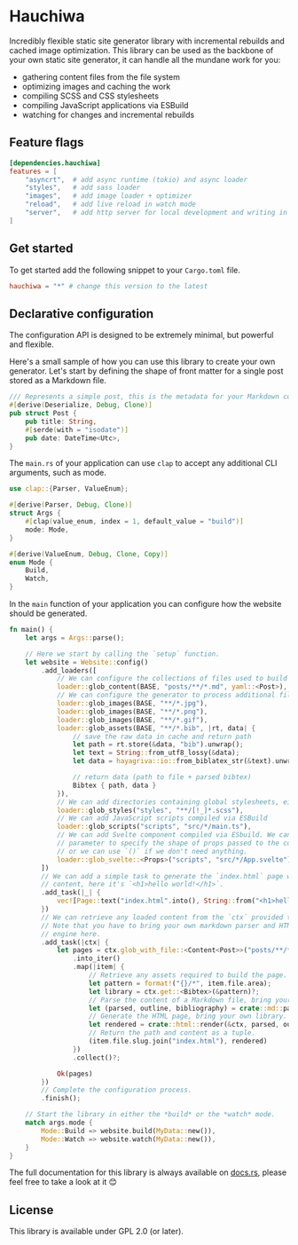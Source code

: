 # Hauchiwa

Incredibly flexible static site generator library with incremental rebuilds and
cached image optimization. This library can be used as the backbone of your own
static site generator, it can handle all the mundane work for you:

- gathering content files from the file system
- optimizing images and caching the work
- compiling SCSS and CSS stylesheets
- compiling JavaScript applications via ESBuild
- watching for changes and incremental rebuilds


## Feature flags

```toml
[dependencies.hauchiwa]
features = [
    "asyncrt",  # add async runtime (tokio) and async loader
    "styles",   # add sass loader
    "images",   # add image loader + optimizer
    "reload",   # add live reload in watch mode
    "server",   # add http server for local development and writing in watch mode
]
```

## Get started

To get started add the following snippet to your `Cargo.toml` file.

```toml
hauchiwa = "*" # change this version to the latest
```

## Declarative configuration

The configuration API is designed to be extremely minimal, but powerful and flexible.

Here's a small sample of how you can use this library to create your own
generator. Let's start by defining the shape of front matter for a single post
stored as a Markdown file.

```rust
/// Represents a simple post, this is the metadata for your Markdown content.
#[derive(Deserialize, Debug, Clone)]
pub struct Post {
    pub title: String,
    #[serde(with = "isodate")]
    pub date: DateTime<Utc>,
}
```

The `main.rs` of your application can use `clap` to accept any additional CLI
arguments, such as mode.

```rust
use clap::{Parser, ValueEnum};

#[derive(Parser, Debug, Clone)]
struct Args {
    #[clap(value_enum, index = 1, default_value = "build")]
    mode: Mode,
}

#[derive(ValueEnum, Debug, Clone, Copy)]
enum Mode {
    Build,
    Watch,
}
```

In the `main` function of your application you can configure how the website should be generated.

```rust
fn main() {
    let args = Args::parse();

    // Here we start by calling the `setup` function.
    let website = Website::config()
        .add_loaders([
            // We can configure the collections of files used to build the pages.
            loader::glob_content(BASE, "posts/**/*.md", yaml::<Post>),
            // We can configure the generator to process additional files like images or custom assets.
            loader::glob_images(BASE, "**/*.jpg"),
            loader::glob_images(BASE, "**/*.png"),
            loader::glob_images(BASE, "**/*.gif"),
            loader::glob_assets(BASE, "**/*.bib", |rt, data| {
                // save the raw data in cache and return path
                let path = rt.store(&data, "bib").unwrap();
                let text = String::from_utf8_lossy(&data);
                let data = hayagriva::io::from_biblatex_str(&text).unwrap();

                // return data (path to file + parsed bibtex)
                Bibtex { path, data }
            }),
            // We can add directories containing global stylesheets, either CSS or SCSS.
            loader::glob_styles("styles", "**/[!_]*.scss"),
            // We can add JavaScript scripts compiled via ESBuild
            loader::glob_scripts("scripts", "src/*/main.ts"),
            // We can add Svelte component compiled via ESbuild. We can use type
            // parameter to specify the shape of props passed to the component,
            // or we can use `()` if we don't need anything.
            loader::glob_svelte::<Props>("scripts", "src/*/App.svelte"),
        ])
        // We can add a simple task to generate the `index.html` page with arbitrary
        // content, here it's `<h1>hello world!</h1>`.
        .add_task(|_| {
            vec![Page::text("index.html".into(), String::from("<h1>hello world!</h1>"))]
        })
        // We can retrieve any loaded content from the `ctx` provided to the task.
        // Note that you have to bring your own markdown parser and HTML templating
        // engine here.
        .add_task(|ctx| {
            let pages = ctx.glob_with_file::<Content<Post>>("posts/**/*")
                .into_iter()
                .map(|item| {
                    // Retrieve any assets required to build the page.
                    let pattern = format!("{}/*", item.file.area);
                    let library = ctx.get::<Bibtex>(&pattern)?;
                    // Parse the content of a Markdown file, bring your own library.
                    let (parsed, outline, bibliography) = crate::md::parse(&ctx, item.data.text, library);
                    // Generate the HTML page, bring your own library.
                    let rendered = crate::html::render(&ctx, parsed, outline, bibliography);
                    // Return the path and content as a tuple.
                    (item.file.slug.join("index.html"), rendered)
                })
                .collect()?;

            Ok(pages)
        })
        // Complete the configuration process.
        .finish();

    // Start the library in either the *build* or the *watch* mode.
    match args.mode {
        Mode::Build => website.build(MyData::new()),
        Mode::Watch => website.watch(MyData::new()),
    }
}
```

The full documentation for this library is always available on
[docs.rs](https://docs.rs/hauchiwa/latest/hauchiwa/), please feel free to take a
look at it 😊

## License

This library is available under GPL 2.0 (or later).
